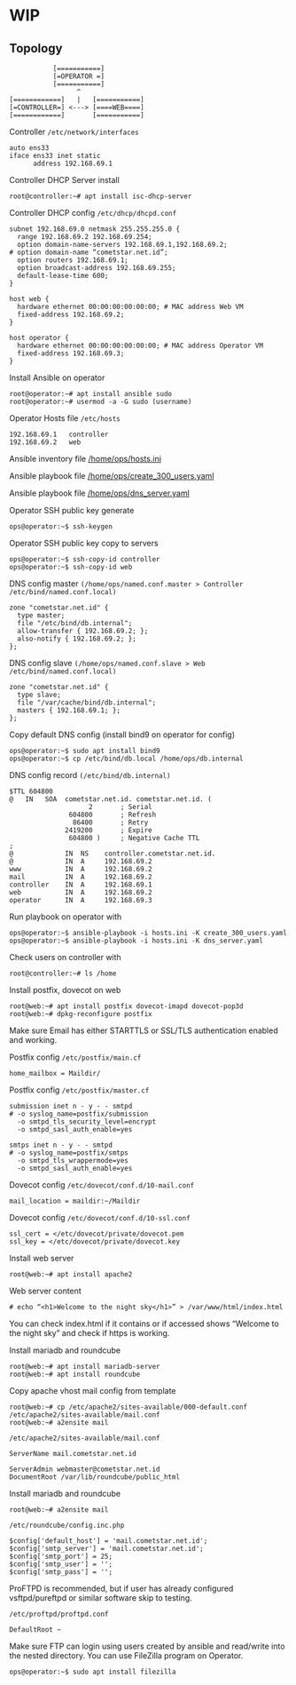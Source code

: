 # WIP
## Topology
```
           [===========]
           [=OPERATOR =]
           [===========]
                 ^
[============]   |   [===========]
[=CONTROLLER=] <---> [====WEB====]
[============]       [===========]
```

Controller `/etc/network/interfaces`

```
auto ens33
iface ens33 inet static
      address 192.168.69.1
```

Controller DHCP Server install

```
root@controller:~# apt install isc-dhcp-server
```

Controller DHCP config `/etc/dhcp/dhcpd.conf`

```
subnet 192.168.69.0 netmask 255.255.255.0 {
  range 192.168.69.2 192.168.69.254;
  option domain-name-servers 192.168.69.1,192.168.69.2;
# option domain-name “cometstar.net.id”;
  option routers 192.168.69.1;
  option broadcast-address 192.168.69.255;
  default-lease-time 600;
}
```

```
host web {
  hardware ethernet 00:00:00:00:00:00; # MAC address Web VM
  fixed-address 192.168.69.2;
}

host operator {
  hardware ethernet 00:00:00:00:00:00; # MAC address Operator VM
  fixed-address 192.168.69.3;
}
```

Install Ansible on operator

```
root@operator:~# apt install ansible sudo
root@operator:~# usermod -a -G sudo (username)
```

Operator Hosts file `/etc/hosts`

```
192.168.69.1   controller
192.168.69.2   web
```

Ansible inventory file [/home/ops/hosts.ini](https://github.com/Sprtcrnbry/UPASJ/blob/main/hosts.ini)

Ansible playbook file [/home/ops/create_300_users.yaml](https://github.com/Sprtcrnbry/UPASJ/blob/main/create_300_users.yaml)

Ansible playbook file [/home/ops/dns_server.yaml](https://github.com/Sprtcrnbry/UPASJ/blob/main/dns_server.yaml)

Operator SSH public key generate

```
ops@operator:~$ ssh-keygen
```

Operator SSH public key copy to servers

```
ops@operator:~$ ssh-copy-id controller
ops@operator:~$ ssh-copy-id web
```

DNS config master `(/home/ops/named.conf.master > Controller /etc/bind/named.conf.local)`

```
zone "cometstar.net.id" {
  type master;
  file "/etc/bind/db.internal";
  allow-transfer { 192.168.69.2; };
  also-notify { 192.168.69.2; };
};
```

DNS config slave `(/home/ops/named.conf.slave > Web /etc/bind/named.conf.local)`

```
zone "cometstar.net.id" {
  type slave;
  file "/var/cache/bind/db.internal";
  masters { 192.168.69.1; };
};
```

Copy default DNS config (install bind9 on operator for config)

```
ops@operator:~$ sudo apt install bind9
ops@operator:~$ cp /etc/bind/db.local /home/ops/db.internal
```

DNS config record `(/etc/bind/db.internal)`

```
$TTL 604800
@   IN   SOA  cometstar.net.id. cometstar.net.id. (
                    2       ; Serial
               604800       ; Refresh
                86400       ; Retry
              2419200       ; Expire
               604800 )     ; Negative Cache TTL
;
@             IN  NS    controller.cometstar.net.id.
@             IN  A     192.168.69.2
www           IN  A     192.168.69.2
mail          IN  A     192.168.69.2
controller    IN  A     192.168.69.1
web           IN  A     192.168.69.2
operator      IN  A     192.168.69.3
```

Run playbook on operator with

```
ops@operator:~$ ansible-playbook -i hosts.ini -K create_300_users.yaml
ops@operator:~$ ansible-playbook -i hosts.ini -K dns_server.yaml
```

Check users on controller with

```
root@controller:~# ls /home
```

Install postfix, dovecot on web

```
root@web:~# apt install postfix dovecot-imapd dovecot-pop3d
root@web:~# dpkg-reconfigure postfix
```

Make sure Email has either STARTTLS or SSL/TLS authentication enabled and working.

Postfix config `/etc/postfix/main.cf`

```
home_mailbox = Maildir/
```

Postfix config `/etc/postfix/master.cf`

```
submission inet n - y - - smtpd
# -o syslog_name=postfix/submission
  -o smtpd_tls_security_level=encrypt
  -o smtpd_sasl_auth_enable=yes
```

```
smtps inet n - y - - smtpd
# -o syslog_name=postfix/smtps
  -o smtpd_tls_wrappermode=yes
  -o smtpd_sasl_auth_enable=yes
```

Dovecot config `/etc/dovecot/conf.d/10-mail.conf`

```
mail_location = maildir:~/Maildir
```

Dovecot config `/etc/dovecot/conf.d/10-ssl.conf`

```
ssl_cert = </etc/dovecot/private/dovecot.pem
ssl_key = </etc/dovecot/private/dovecot.key
```

Install web server

```
root@web:~# apt install apache2
```

Web server content

```
# echo “<h1>Welcome to the night sky</h1>” > /var/www/html/index.html
```

You can check index.html if it contains or if accessed shows “Welcome to the night sky” and check if https is working.

Install mariadb and roundcube

```
root@web:~# apt install mariadb-server
root@web:~# apt install roundcube
```

Copy apache vhost mail config from template

```
root@web:~# cp /etc/apache2/sites-available/000-default.conf /etc/apache2/sites-available/mail.conf
root@web:~# a2ensite mail
```

`/etc/apache2/sites-available/mail.conf`

```
ServerName mail.cometstar.net.id

ServerAdmin webmaster@cometstar.net.id
DocumentRoot /var/lib/roundcube/public_html
```

Install mariadb and roundcube

```
root@web:~# a2ensite mail
```

`/etc/roundcube/config.inc.php`

```
$config['default_host'] = 'mail.cometstar.net.id';
$config['smtp_server'] = 'mail.cometstar.net.id';
$config['smtp_port'] = 25;
$config['smtp_user'] = '';
$config['smtp_pass'] = '';
```

ProFTPD is recommended, but if user has already configured vsftpd/pureftpd or similar
software skip to testing.

`/etc/proftpd/proftpd.conf`

```
DefaultRoot ~
```

Make sure FTP can login using users created by ansible and read/write into the nested
directory. You can use FileZilla program on Operator.

```
ops@operator:~$ sudo apt install filezilla
```
